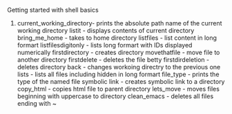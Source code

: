 Getting started with shell basics
1. current_working_directory- prints the absolute path name of the current working directory
listit - displays contents of current directory
bring_me_home - takes to home directory
listfiles - list content in long formart
listfilesdigitonly - lists long formart with IDs displayed numerically
firstdirectory - creates directory
movethatfile - move file to another directory
firstdelete - deletes the file betty
firstdirdeletion - deletes directory
back - changes workoing directry to the previous one
lists - lists all files including hidden in long formart
file_type - prints the type of the named file
symbolic link - creates symbolic link to a directory
copy_html - copies html file to parent directory
lets_move - moves files beginning with uppercase to directory
clean_emacs - deletes all files ending with ~
